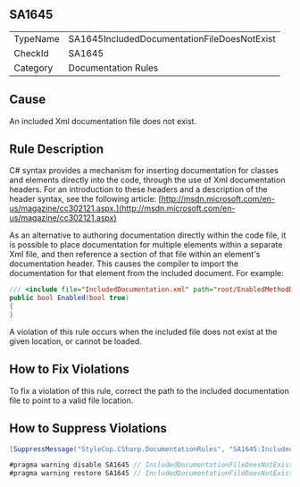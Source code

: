 ﻿## SA1645

<table>
<tr>
  <td>TypeName</td>
  <td>SA1645IncludedDocumentationFileDoesNotExist</td>
</tr>
<tr>
  <td>CheckId</td>
  <td>SA1645</td>
</tr>
<tr>
  <td>Category</td>
  <td>Documentation Rules</td>
</tr>
</table>

## Cause

An included Xml documentation file does not exist.

## Rule Description

C# syntax provides a mechanism for inserting documentation for classes and elements directly into the code, through the use of Xml documentation headers. For an introduction to these headers and a description of the header syntax, see the following article: [http://msdn.microsoft.com/en-us/magazine/cc302121.aspx.](http://msdn.microsoft.com/en-us/magazine/cc302121.aspx)

As an alternative to authoring documentation directly within the code file, it is possible to place documentation for multiple elements within a separate Xml file, and then reference a section of that file within an element's documentation header. This causes the compiler to import the documentation for that element from the included document. For example:

```csharp
/// <include file="IncludedDocumentation.xml" path="root/EnabledMethodDocs" />
public bool Enabled(bool true)
{
}
```

A violation of this rule occurs when the included file does not exist at the given location, or cannot be loaded.

## How to Fix Violations

To fix a violation of this rule, correct the path to the included documentation file to point to a valid file location.

## How to Suppress Violations

```csharp
[SuppressMessage("StyleCop.CSharp.DocumentationRules", "SA1645:IncludedDocumentationFileDoesNotExist", Justification = "Reviewed.")]
```

```csharp
#pragma warning disable SA1645 // IncludedDocumentationFileDoesNotExist
#pragma warning restore SA1645 // IncludedDocumentationFileDoesNotExist
```
